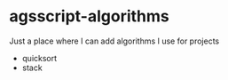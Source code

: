 # agsscript-algorithms
Just a place where I can add algorithms I use for projects

- quicksort
- stack
